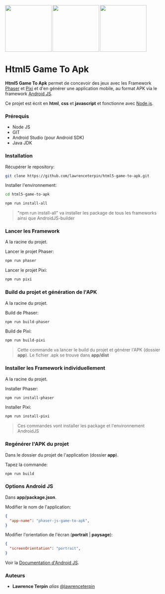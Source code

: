 <img src = "https://phaser.io/images/img.png" align="left" width ="150px">

<img src = "https://pixijs.download/pixijs-text.svg" align="left" width ="150px">

<img src = "https://android-js.github.io/img/icon.png" width ="150px">

# Html5 Game To Apk #
**Html5 Game To Apk** permet de concevoir des jeux avec les Framework [Phaser](https://phaser.io/) et [Pixi](https://www.pixijs.com/) et d'en générer une application mobile, au format APK via le framework [Android JS](https://android-js.github.io/).

Ce projet est écrit en **html**, **css** et **javascript** et fonctionne avec [Node.js](https://nodejs.org/).

### Prérequis ###

* Node JS
* GIT
* Android Studio (pour Android SDK)
* Java JDK

### Installation ###

Récupérer le repository:

```bash
git clone https://github.com/lawrenceterpin/html5-game-to-apk.git
```

Installer l'environnement:

```bash
cd html5-game-to-apk
```

```bash
npm run install-all
```

> "npm run install-all" va installer les package de tous les frameworks ainsi que AndroidJS-builder

### Lancer les Framework ###

A la racine du projet.
    
Lancer le projet Phaser:

```bash
npm run phaser
```

Lancer le projet Pixi:

```bash
npm run pixi
```

### Build du projet et génération de l'APK ###

A la racine du projet.

Build de Phaser:

```bash
npm run build-phaser
```

Build de Pixi:

```bash
npm run build-pixi
```
    
> Cette commande va lancer le build du projet et générer l'APK (dossier **app**).
> Le fichier .apk se trouve dans **app/dist**

### Installer les Framework individuellement ###

A la racine du projet.

Installer Phaser:

```bash
npm run install-phaser
```

Installer Pixi:

```bash
npm run install-pixi
```

> Ces commandes vont installer les package et l'environnement AndroidJS

### Regénérer l'APK du projet ###

Dans le dossier du projet de l'application (dossier **app**).

Tapez la commande:

```bash
npm run build
```

### Options Android JS ###

Dans **app/package.json**.

Modifier le nom de l'application:

```json
{
  "app-name": "phaser-js-game-to-apk",
}
```

Modifier l'orientation de l'écran (**portrait** | **paysage**):

```json
{
  "screenOrientation": "portrait",
}
```

Voir la [Documentation d'Android JS](https://android-js.github.io/docs/).


### Auteurs ###

* **Lawrence Terpin** _alias_ [@lawrenceterpin](https://gist.github.com/lawrenceterpin)
